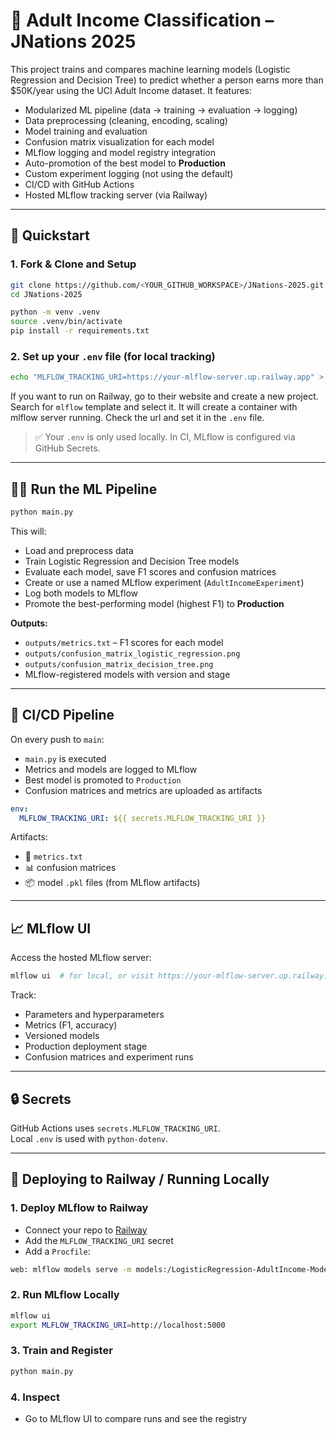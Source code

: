 
# 🧠 Adult Income Classification – JNations 2025

This project trains and compares machine learning models (Logistic Regression and Decision Tree) to predict whether a person earns more than $50K/year using the UCI Adult Income dataset. It features:

- Modularized ML pipeline (data → training → evaluation → logging)
- Data preprocessing (cleaning, encoding, scaling)
- Model training and evaluation
- Confusion matrix visualization for each model
- MLflow logging and model registry integration
- Auto-promotion of the best model to **Production**
- Custom experiment logging (not using the default)
- CI/CD with GitHub Actions
- Hosted MLflow tracking server (via Railway)

---

## 🚀 Quickstart

### 1. Fork & Clone and Setup

```bash
git clone https://github.com/<YOUR_GITHUB_WORKSPACE>/JNations-2025.git
cd JNations-2025

python -m venv .venv
source .venv/bin/activate
pip install -r requirements.txt
```

### 2. Set up your `.env` file (for local tracking)

```bash
echo "MLFLOW_TRACKING_URI=https://your-mlflow-server.up.railway.app" > .env
```

If you want to run on Railway, go to their website and create a new project.
Search for `mlflow` template and select it.
It will create a container with mlflow server running.
Check the url and set it in the `.env` file.

> ✅ Your `.env` is only used locally. In CI, MLflow is configured via GitHub Secrets.

---

## 🏋️‍♀️ Run the ML Pipeline

```bash
python main.py
```

This will:
- Load and preprocess data
- Train Logistic Regression and Decision Tree models
- Evaluate each model, save F1 scores and confusion matrices
- Create or use a named MLflow experiment (`AdultIncomeExperiment`)
- Log both models to MLflow
- Promote the best-performing model (highest F1) to **Production**

**Outputs:**
- `outputs/metrics.txt` – F1 scores for each model
- `outputs/confusion_matrix_logistic_regression.png`
- `outputs/confusion_matrix_decision_tree.png`
- MLflow-registered models with version and stage

---

## 🤖 CI/CD Pipeline

On every push to `main`:

- `main.py` is executed
- Metrics and models are logged to MLflow
- Best model is promoted to `Production`
- Confusion matrices and metrics are uploaded as artifacts

```yaml
env:
  MLFLOW_TRACKING_URI: ${{ secrets.MLFLOW_TRACKING_URI }}
```

Artifacts:
- 📄 `metrics.txt`
- 📊 confusion matrices
- 📦 model `.pkl` files (from MLflow artifacts)

---

## 📈 MLflow UI

Access the hosted MLflow server:

```bash
mlflow ui  # for local, or visit https://your-mlflow-server.up.railway.app
```

Track:
- Parameters and hyperparameters
- Metrics (F1, accuracy)
- Versioned models
- Production deployment stage
- Confusion matrices and experiment runs

---

## 🔒 Secrets

GitHub Actions uses `secrets.MLFLOW_TRACKING_URI`.  
Local `.env` is used with `python-dotenv`.

---

## 🚀 Deploying to Railway / Running Locally

### 1. Deploy MLflow to Railway

- Connect your repo to [Railway](https://railway.app/)
- Add the `MLFLOW_TRACKING_URI` secret
- Add a `Procfile`:

```bash
web: mlflow models serve -m models:/LogisticRegression-AdultIncome-Model/Production -h 0.0.0.0 -p $PORT
```

### 2. Run MLflow Locally

```bash
mlflow ui
export MLFLOW_TRACKING_URI=http://localhost:5000
```

### 3. Train and Register

```bash
python main.py
```

### 4. Inspect

- Go to MLflow UI to compare runs and see the registry